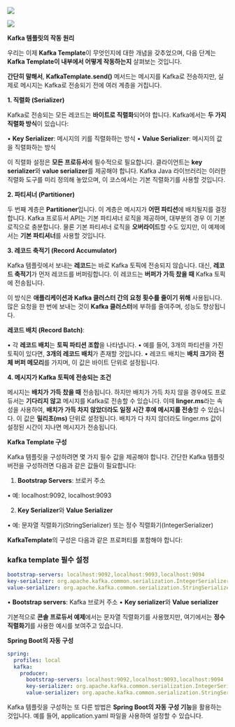 ![](Pasted%20image%2020241115173216.png)

![](Pasted%20image%2020241115173245.png)

**Kafka 템플릿의 작동 원리**

우리는 이제 **Kafka Template**이 무엇인지에 대한 개념을 갖추었으며, 다음 단계는 **Kafka Template이 내부에서 어떻게 작동하는지** 살펴보는 것입니다.

**간단히 말해서**, **KafkaTemplate.send()** 메서드는 메시지를 Kafka로 전송하지만, 실제로 메시지는 Kafka로 전송되기 전에 여러 계층을 거칩니다.

**1. 직렬화 (Serializer)**

Kafka로 전송되는 모든 레코드는 **바이트로 직렬화**되어야 합니다. Kafka에서는 **두 가지 직렬화 방식**이 있습니다:

• **Key Serializer**: 메시지의 키를 직렬화하는 방식
• **Value Serializer**: 메시지의 값을 직렬화하는 방식

이 직렬화 설정은 **모든 프로듀서**에 필수적으로 필요합니다. 클라이언트는 **key serializer**와 **value serializer**를 제공해야 합니다. Kafka Java 라이브러리는 이러한 직렬화 도구를 미리 정의해 놓았으며, 이 코스에서는 기본 직렬화기를 사용할 것입니다.


**2. 파티셔너 (Partitioner)**

두 번째 계층은 **Partitioner**입니다. 이 계층은 메시지가 **어떤 파티션**에 배치될지를 결정합니다. Kafka 프로듀서 API는 기본 파티셔너 로직을 제공하며, 대부분의 경우 이 기본 로직으로 충분합니다. 물론 기본 파티셔너 로직을 **오버라이드**할 수도 있지만, 이 예제에서는 **기본 파티셔너**를 사용할 것입니다.

  
**3. 레코드 축적기 (Record Accumulator)**

Kafka 템플릿에서 보내는 **레코드**는 바로 Kafka 토픽에 전송되지 않습니다. 대신, **레코드 축적기**가 먼저 레코드를 버퍼링합니다. 이 레코드는 **버퍼가 가득 찼을 때** Kafka 토픽에 전송됩니다.

이 방식은 **애플리케이션과 Kafka 클러스터 간의 요청 횟수를 줄이기 위해** 사용됩니다. 많은 요청을 한 번에 보내는 것이 **Kafka 클러스터**에 부하를 줄여주며, 성능도 향상됩니다.

**레코드 배치 (Record Batch)**:

• 각 **레코드 배치**는 **토픽 파티션 조합**을 나타냅니다.
• 예를 들어, 3개의 파티션을 가진 토픽이 있다면, **3개의 레코드 배치**가 존재할 것입니다.
• 레코드 배치는 **배치 크기**와 **전체 버퍼 메모리**를 가지며, 이 값은 바이트 단위로 설정됩니다.

**4. 메시지가 Kafka 토픽에 전송되는 조건**

메시지는 **배치가 가득 찼을 때** 전송됩니다. 하지만 배치가 가득 차지 않을 경우에도 프로듀서는 **기다리지 않고** 메시지를 Kafka로 전송할 수 있습니다. 이때 **linger.ms**라는 속성을 사용하여, **배치가 가득 차지 않았더라도 일정 시간 후에 메시지를 전송**할 수 있습니다. 이 값은 **밀리초(ms)** 단위로 설정됩니다. 배치가 다 차지 않더라도 linger.ms 값이 설정된 시간이 지나면 메시지가 전송됩니다.

**Kafka Template 구성**

Kafka 템플릿을 구성하려면 몇 가지 필수 값을 제공해야 합니다. 간단한 Kafka 템플릿 버전을 구성하려면 다음과 같은 값들이 필요합니다:

1. **Bootstrap Servers**: 브로커 주소

• 예: localhost:9092, localhost:9093

2. **Key Serializer**와 **Value Serializer**

• 예: 문자열 직렬화기(StringSerializer) 또는 정수 직렬화기(IntegerSerializer)

**KafkaTemplate**의 구성은 다음과 같은 프로퍼티를 포함해야 합니다:

### kafka template 필수 설정

```yaml
bootstrap-servers: localhost:9092,localhost:9093,localhost:9094
key-serializer: org.apache.kafka.common.serialization.IntegerSerializer
value-serializer: org.apache.kafka.common.serialization.StringSerializer
```

• **Bootstrap servers**: Kafka 브로커 주소
• **Key serializer**와 **Value serializer**

기본적으로 **콘솔 프로듀서 예제**에서는 문자열 직렬화기를 사용했지만, 여기에서는 **정수 직렬화기**를 사용한 예시를 보여주고 있습니다.

**Spring Boot의 자동 구성**

```yaml
spring:
  profiles: local
  kafka:
    producer:
      bootstrap-servers: localhost:9092,localhost:9093,localhost:9094
      key-serializer: org.apache.kafka.common.serialization.IntegerSerializer
      value-serializer: org.apache.kafka.common.serialization.StringSerializer
```

Kafka 템플릿을 구성하는 또 다른 방법은 **Spring Boot의 자동 구성 기능**을 활용하는 것입니다. 예를 들어, application.yaml 파일을 사용하여 설정할 수 있습니다.
